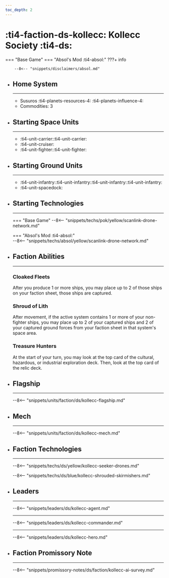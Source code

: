 ```yaml
---
toc_depth: 2
---
```


# :ti4-faction-ds-kollecc: Kollecc Society :ti4-ds:
=== "Base Game"
=== "Absol's Mod :ti4-absol:" 
    ???+ info

        --8<-- "snippets/disclaimers/absol.md"

<div class="grid cards" markdown>

-   ## __Home System__

    ---

    * Susuros :ti4-planets-resources-4: :ti4-planets-influence-4:
    * Commodities: 3

</div>

<div class="grid cards" markdown>

-   ## __Starting Space Units__

    ---

    * :ti4-unit-carrier::ti4-unit-carrier:
    * :ti4-unit-cruiser:
    * :ti4-unit-fighter::ti4-unit-fighter:

-   ## __Starting Ground Units__

    ---

    * :ti4-unit-infantry::ti4-unit-infantry::ti4-unit-infantry::ti4-unit-infantry:
    * :ti4-unit-spacedock:

-   ## __Starting Technologies__

    ---
    === "Base Game"
        --8<-- "snippets/techs/pok/yellow/scanlink-drone-network.md"

    === "Absol's Mod :ti4-absol:"  
        --8<-- "snippets/techs/absol/yellow/scanlink-drone-network.md"

-   ## __Faction Abilities__

    ---
    ### **Cloaked Fleets**
    
    After you produce 1 or more ships, you may place up to 2 of those ships on your faction sheet, those ships are captured.

    ### **Shroud of Lith**
    
    After movement, if the active system contains 1 or more of your non-fighter ships, you may place up to 2 of your captured ships and 2 of your captured ground forces from your faction sheet in that system's space area.

    ### **Treasure Hunters**
    
    At the start of your turn, you may look at the top card of the cultural, hazardous, or industrial exploration deck. 
    Then, look at the top card of the relic deck.

-   ## __Flagship__

    ---
    --8<-- "snippets/units/faction/ds/kollecc-flagship.md"

-   ## __Mech__

    ---
    --8<-- "snippets/units/faction/ds/kollecc-mech.md"

</div>

<div class="grid cards" markdown>

-   ## __Faction Technologies__

    ---

    --8<-- "snippets/techs/ds/yellow/kollecc-seeker-drones.md"

    --8<-- "snippets/techs/ds/blue/kollecc-shrouded-skirmishers.md"


-   ## __Leaders__

    ---
    
    --8<-- "snippets/leaders/ds/kollecc-agent.md"

    ---

    --8<-- "snippets/leaders/ds/kollecc-commander.md"

    ---

    --8<-- "snippets/leaders/ds/kollecc-hero.md"

-   ## __Faction Promissory Note__

    ---
    --8<-- "snippets/promissory-notes/ds/faction/kollecc-ai-survey.md"

</div>
